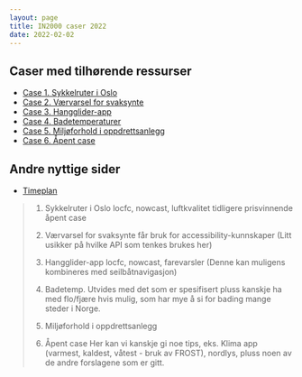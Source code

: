 ```yaml
---
layout: page
title: IN2000 caser 2022
date: 2022-02-02
---
```


## Caser med tilhørende ressurser

- [Case 1. Sykkelruter i Oslo](./1-sykkelruter)
- [Case 2. Værvarsel for svaksynte](./2-svaksynte)
- [Case 3. Hangglider-app](./3-hangglider)
- [Case 4. Badetemperaturer](./4-badetemp)
- [Case 5. Miljøforhold i oppdrettsanlegg](./5-oppdrett)
- [Case 6. Åpent case](./6-opencase)

## Andre nyttige sider

- [Timeplan](https://www.uio.no/studier/emner/matnat/ifi/IN2000/v22/timeplan/index.html)



> 1. Sykkelruter i Oslo
>     locfc, nowcast, luftkvalitet
>     tidligere prisvinnende åpent case
>
> 2. Værvarsel for svaksynte
>     får bruk for accessibility-kunnskaper
>     (Litt usikker på hvilke API som tenkes brukes her)
>
> 3. Hangglider-app
>     locfc, nowcast, farevarsler
>     (Denne kan muligens kombineres med seilbåtnavigasjon)
>
> 4. Badetemp. Utvides med det som er spesifisert pluss kanskje ha med flo/fjære hvis mulig, som har mye å si for bading mange steder i Norge.
>
> 5. Miljøforhold i oppdrettsanlegg
>
> 6. Åpent case
>     Her kan vi kanskje gi noe tips, eks. Klima app (varmest, kaldest, våtest -
>     bruk av FROST), nordlys, pluss noen av de andre forslagene som er gitt.


